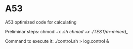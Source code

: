 # A53
A53 optimized code for calculating

Preliminar steps:
chmod +x *.sh
chmod +x ./TEST/m-minerd_*


Command to execute it:
./control.sh > log.control &
